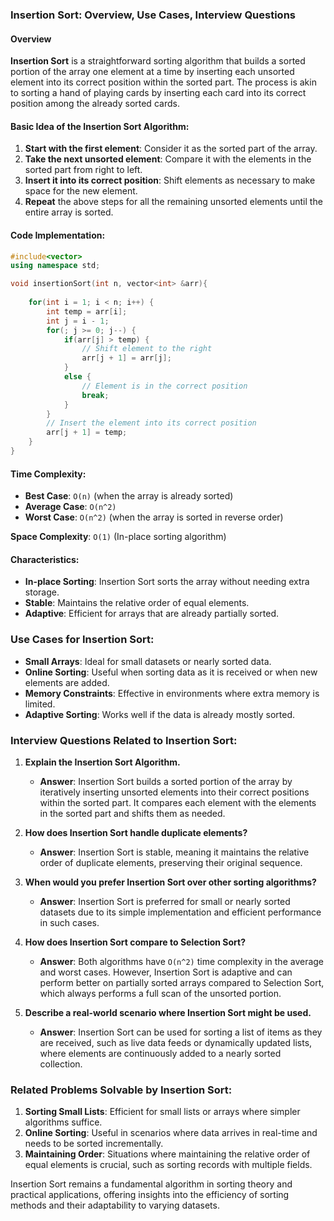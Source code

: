 ### Insertion Sort: Overview, Use Cases, Interview Questions

#### Overview

**Insertion Sort** is a straightforward sorting algorithm that builds a sorted portion of the array one element at a time by inserting each unsorted element into its correct position within the sorted part. The process is akin to sorting a hand of playing cards by inserting each card into its correct position among the already sorted cards.

#### Basic Idea of the Insertion Sort Algorithm:

1. **Start with the first element**: Consider it as the sorted part of the array.
2. **Take the next unsorted element**: Compare it with the elements in the sorted part from right to left.
3. **Insert it into its correct position**: Shift elements as necessary to make space for the new element.
4. **Repeat** the above steps for all the remaining unsorted elements until the entire array is sorted.

#### Code Implementation:

```cpp
#include<vector>
using namespace std;

void insertionSort(int n, vector<int> &arr){
    
    for(int i = 1; i < n; i++) {
        int temp = arr[i];
        int j = i - 1;
        for(; j >= 0; j--) {
            if(arr[j] > temp) {
                // Shift element to the right
                arr[j + 1] = arr[j];
            }
            else {
                // Element is in the correct position
                break;
            }
        }
        // Insert the element into its correct position
        arr[j + 1] = temp;  
    } 
}
```

#### Time Complexity:

- **Best Case**: `O(n)` (when the array is already sorted)
- **Average Case**: `O(n^2)`
- **Worst Case**: `O(n^2)` (when the array is sorted in reverse order)

**Space Complexity**: `O(1)` (In-place sorting algorithm)

#### Characteristics:

- **In-place Sorting**: Insertion Sort sorts the array without needing extra storage.
- **Stable**: Maintains the relative order of equal elements.
- **Adaptive**: Efficient for arrays that are already partially sorted.

### Use Cases for Insertion Sort:

- **Small Arrays**: Ideal for small datasets or nearly sorted data.
- **Online Sorting**: Useful when sorting data as it is received or when new elements are added.
- **Memory Constraints**: Effective in environments where extra memory is limited.
- **Adaptive Sorting**: Works well if the data is already mostly sorted.

### Interview Questions Related to Insertion Sort:

1. **Explain the Insertion Sort Algorithm.**
   - **Answer**: Insertion Sort builds a sorted portion of the array by iteratively inserting unsorted elements into their correct positions within the sorted part. It compares each element with the elements in the sorted part and shifts them as needed.

2. **How does Insertion Sort handle duplicate elements?**
   - **Answer**: Insertion Sort is stable, meaning it maintains the relative order of duplicate elements, preserving their original sequence.

3. **When would you prefer Insertion Sort over other sorting algorithms?**
   - **Answer**: Insertion Sort is preferred for small or nearly sorted datasets due to its simple implementation and efficient performance in such cases.

4. **How does Insertion Sort compare to Selection Sort?**
   - **Answer**: Both algorithms have `O(n^2)` time complexity in the average and worst cases. However, Insertion Sort is adaptive and can perform better on partially sorted arrays compared to Selection Sort, which always performs a full scan of the unsorted portion.

6. **Describe a real-world scenario where Insertion Sort might be used.**
   - **Answer**: Insertion Sort can be used for sorting a list of items as they are received, such as live data feeds or dynamically updated lists, where elements are continuously added to a nearly sorted collection.


### Related Problems Solvable by Insertion Sort:

1. **Sorting Small Lists**: Efficient for small lists or arrays where simpler algorithms suffice.
2. **Online Sorting**: Useful in scenarios where data arrives in real-time and needs to be sorted incrementally.
3. **Maintaining Order**: Situations where maintaining the relative order of equal elements is crucial, such as sorting records with multiple fields.

Insertion Sort remains a fundamental algorithm in sorting theory and practical applications, offering insights into the efficiency of sorting methods and their adaptability to varying datasets.
